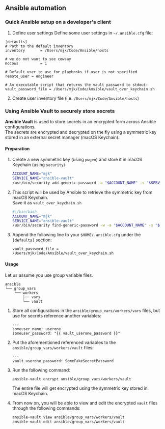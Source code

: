 ## Ansible automation 

### Quick Ansible setup on a developer's client

1. Define user settings
Define some user settings in `~/.ansible.cfg` file:
```
[defaults]
# Path to the default inventory
inventory       = /Users/mjk/Code/Ansible/hosts

# we do not want to see cowsay
nocows          = 1

# Default user to use for playbooks if user is not specified
remote_user = engineer

# An executable script that returns the vault password to stdout:
vault_password_file = /Users/mjk/Code/Ansible/vault_over_keychain.sh
```

2. Create user inventory file (i.e. `/Users/mjk/Code/Ansible/hosts`)


### Using Ansible Vault to securely store secrets
**Ansible Vault** is used to store secrets in an encrypted form across Ansible configurations.  
The secrets are encrypted and decrypted on the fly using a symmetric key stored in an external secret manager (macOS Keychain).

#### Preparation
1. Create a new symmetric key (using `pwgen`) and store it in macOS Keychain (using `security`)
    ```bash
    ACCOUNT_NAME="mjk"
    SERVICE_NAME="ansible-vault"
    /usr/bin/security add-generic-password -a "$ACCOUNT_NAME" -s "$SERVICE_NAME" -D "application password" -w `pwgen -N 1 16`
    ```

2. This script will be used by Ansible to retrieve the symmetric key from macOS Keychain.  
    Save it as `vault_over_keychain.sh`
    ```bash
    #!/bin/bash
    ACCOUNT_NAME="mjk"
    SERVICE_NAME="ansible-vault"
    /usr/bin/security find-generic-password -w -a "$ACCOUNT_NAME" -s "$SERVICE_NAME"
    ```

3. Append the following line to your `$HOME/.ansible.cfg` under the `[defaults]` section:
    ```
    vault_password_file = /Users/mjk/Code/Ansible/vault_over_keychain.sh
    ```

#### Usage
Let us assume you use group variable files. 
```
ansible
└── group_vars
    └── workers
        ├── vars
        └── vault
```
1. Store all configurations in the `ansible/group_vars/workers/vars` files, but use for secrets reference another variables:
    ```
    ---
    someuser_name: userone
    someuser_password: "{{ vault_userone_password }}"
    ``` 
2. Put the aforementioned referenced variables to the `ansible/group_vars/workers/vault` files:
    ```
    ---
    vault_userone_password: SomeFakeSecretPassword
    ``` 
3. Run the following command:
    ```bash
    ansible-vault encrypt ansible/group_vars/workers/vault
    ```
    The entire file will get encrypted using the symmetric key stored in macOS Keychain.

4. From now on, you will be able to view and edit the encrypted `vault` files through the following commands:
    ```bash
    ansible-vault view ansible/group_vars/workers/vault
    ansible-vault edit ansible/group_vars/workers/vault
    ```
